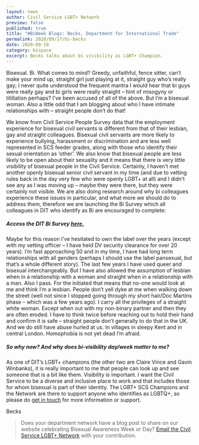 ```yaml
---
layout: news
author: Civil Service LGBT+ Network
preview: false
published: true
title: "#BiWeek Blogs: Becks, Department for International Trade"
permalink: 2020/09/17/bi-becks
date: 2020-09-18
category: bispace
excerpt: Becks talks about bi visibility as LGBT+ Champion.
---
```


Bisexual. Bi. What comes to mind? Greedy, unfaithful, fence sitter, can’t make your mind up, straight girl just playing at it, straight guy who’s really gay; I never quite understood the frequent mantra I would hear that bi guys were really gay and bi girls were really straight – hint of misogyny or titillation perhaps? I’ve been accused of all of the above. But I’m a bisexual woman. Also a little odd that I am blogging about who I have intimate relationships with – straight people don’t do that!

We know from Civil Service People Survey data that the employment experience for bisexual civil servants is different from that of their lesbian, gay and straight colleagues. Bisexual civil servants are more likely to experience bullying, harassment or discrimination and are less well represented in SCS feeder grades, along with those who identify their sexual orientation as ‘other’. We also know that bisexual people are less likely to be open about their sexuality and it means that there is very little visibility of bisexual people in the Civil Service. Certainly, I haven’t met another openly bisexual senior civil servant in my time (and due to vetting rules back in the day very few who were openly LGBT+ at all) and I didn’t see any as I was moving up – maybe they were there, but they were certainly not visible. We are also doing research around why bi colleagues experience these issues in particular, and what more we should do to address them, therefore we are launching the Bi Survey which all colleagues in DIT who identify as Bi are encouraged to complete:

##### Access the DIT Bi Survey [here.](https://ditresearch.eu.qualtrics.com/jfe/form/SV_0O0biULn95pEcxT)

Maybe for this reason I’ve hesitated to own the label over the years (except with my vetting officer – I have held DV security clearance for over 20 years). I’m fast approaching 50 and in my time, I have had long term relationships with all genders (perhaps I should use the label pansexual, but that’s a whole different story). The last few years I have used queer and bisexual interchangeably. But I have also allowed the assumption of lesbian when in a relationship with a woman and straight when in a relationship with a man. Also I pass. For the initiated that means that no-one would look at me and think I’m a lesbian. People don’t yell dyke at me when walking down the street (well not since I stopped going through my short hair/Doc Martins phase – which was a few years ago). I carry all the privileges of a straight white woman. Except when out with my non-binary partner and then they are often eroded. I have to think twice before reaching out to hold their hand and confirm it is safe – straight people don’t generally to do that in the UK. And we do still have abuse hurled at us. In villages in sleepy Kent and in central London. Homophobia is not yet dead I’m afraid.

##### So why now? And why does bi-visibility day/week matter to me?

As one of DIT’s LGBT+ champions (the other two are Claire Vince and Gavin Winbanks), it is really important to me that people can look up and see someone that is a bit like them. Visibility is important. I want the Civil Service to be a diverse and inclusive place to work and that includes those for whom bisexual is part of their identity. The LGBT+ SCS Champions and the Network are there to support anyone who identifies as LGBTQ+, so please do [get in touch](mailto:lgbtnetwork@trade.gov.uk) for more information or support.

Becks

> Does your department network have a blog post to share on our website celebrating Bisexual Awareness Week or Day? [Email the Civil Service LGBT+ Network](mailto:info@civilservice.lgbt) with your contribution.
